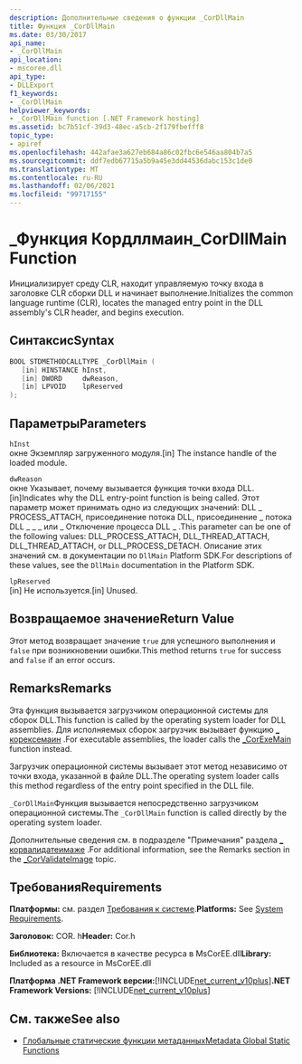 ```yaml
---
description: Дополнительные сведения о функции _CorDllMain
title: Функция _CorDllMain
ms.date: 03/30/2017
api_name:
- _CorDllMain
api_location:
- mscoree.dll
api_type:
- DLLExport
f1_keywords:
- _CorDllMain
helpviewer_keywords:
- _CorDllMain function [.NET Framework hosting]
ms.assetid: bc7b51cf-39d3-48ec-a5cb-2f179fbefff8
topic_type:
- apiref
ms.openlocfilehash: 442afae3a627eb684a86c02fbc6e546aa804b7a5
ms.sourcegitcommit: ddf7edb67715a5b9a45e3dd44536dabc153c1de0
ms.translationtype: MT
ms.contentlocale: ru-RU
ms.lasthandoff: 02/06/2021
ms.locfileid: "99717155"
---
```

# <a name="_cordllmain-function"></a><span data-ttu-id="a09dd-103">\_Функция Кордллмаин</span><span class="sxs-lookup"><span data-stu-id="a09dd-103">\_CorDllMain Function</span></span>

<span data-ttu-id="a09dd-104">Инициализирует среду CLR, находит управляемую точку входа в заголовке CLR сборки DLL и начинает выполнение.</span><span class="sxs-lookup"><span data-stu-id="a09dd-104">Initializes the common language runtime (CLR), locates the managed entry point in the DLL assembly's CLR header, and begins execution.</span></span>  
  
## <a name="syntax"></a><span data-ttu-id="a09dd-105">Синтаксис</span><span class="sxs-lookup"><span data-stu-id="a09dd-105">Syntax</span></span>  
  
```cpp  
BOOL STDMETHODCALLTYPE _CorDllMain (  
   [in] HINSTANCE hInst,  
   [in] DWORD     dwReason,  
   [in] LPVOID    lpReserved  
);  
```  
  
## <a name="parameters"></a><span data-ttu-id="a09dd-106">Параметры</span><span class="sxs-lookup"><span data-stu-id="a09dd-106">Parameters</span></span>  

 `hInst`  
 <span data-ttu-id="a09dd-107">окне Экземпляр загруженного модуля.</span><span class="sxs-lookup"><span data-stu-id="a09dd-107">[in] The instance handle of the loaded module.</span></span>  
  
 `dwReason`  
 <span data-ttu-id="a09dd-108">окне Указывает, почему вызывается функция точки входа DLL.</span><span class="sxs-lookup"><span data-stu-id="a09dd-108">[in]Indicates why the DLL entry-point function is being called.</span></span> <span data-ttu-id="a09dd-109">Этот параметр может принимать одно из следующих значений: DLL \_ PROCESS_ATTACH, присоединение потока DLL, присоединение \_ потока DLL \_ \_ \_ или \_ Отключение процесса DLL \_ .</span><span class="sxs-lookup"><span data-stu-id="a09dd-109">This parameter can be one of the following values: DLL\_PROCESS_ATTACH, DLL\_THREAD\_ATTACH, DLL\_THREAD\_ATTACH, or DLL\_PROCESS\_DETACH.</span></span> <span data-ttu-id="a09dd-110">Описание этих значений см. в документации по `DllMain` Platform SDK.</span><span class="sxs-lookup"><span data-stu-id="a09dd-110">For descriptions of these values, see the `DllMain` documentation in the Platform SDK.</span></span>  
  
 `lpReserved`  
 <span data-ttu-id="a09dd-111">[in] Не используется.</span><span class="sxs-lookup"><span data-stu-id="a09dd-111">[in] Unused.</span></span>  
  
## <a name="return-value"></a><span data-ttu-id="a09dd-112">Возвращаемое значение</span><span class="sxs-lookup"><span data-stu-id="a09dd-112">Return Value</span></span>  

 <span data-ttu-id="a09dd-113">Этот метод возвращает значение `true` для успешного выполнения и `false` при возникновении ошибки.</span><span class="sxs-lookup"><span data-stu-id="a09dd-113">This method returns `true` for success and `false` if an error occurs.</span></span>  
  
## <a name="remarks"></a><span data-ttu-id="a09dd-114">Remarks</span><span class="sxs-lookup"><span data-stu-id="a09dd-114">Remarks</span></span>  

 <span data-ttu-id="a09dd-115">Эта функция вызывается загрузчиком операционной системы для сборок DLL.</span><span class="sxs-lookup"><span data-stu-id="a09dd-115">This function is called by the operating system loader for DLL assemblies.</span></span> <span data-ttu-id="a09dd-116">Для исполняемых сборок загрузчик вызывает функцию [ \_ корексемаин](corexemain-function.md) .</span><span class="sxs-lookup"><span data-stu-id="a09dd-116">For executable assemblies, the loader calls the [\_CorExeMain](corexemain-function.md) function instead.</span></span>  
  
 <span data-ttu-id="a09dd-117">Загрузчик операционной системы вызывает этот метод независимо от точки входа, указанной в файле DLL.</span><span class="sxs-lookup"><span data-stu-id="a09dd-117">The operating system loader calls this method regardless of the entry point specified in the DLL file.</span></span>  
  
<span data-ttu-id="a09dd-118">`_CorDllMain`Функция вызывается непосредственно загрузчиком операционной системы.</span><span class="sxs-lookup"><span data-stu-id="a09dd-118">The `_CorDllMain` function is called directly by the operating system loader.</span></span>
  
 <span data-ttu-id="a09dd-119">Дополнительные сведения см. в подразделе "Примечания" раздела [ \_ корвалидатеимаже](corvalidateimage-function.md) .</span><span class="sxs-lookup"><span data-stu-id="a09dd-119">For additional information, see the Remarks section in the [\_CorValidateImage](corvalidateimage-function.md) topic.</span></span>  
  
## <a name="requirements"></a><span data-ttu-id="a09dd-120">Требования</span><span class="sxs-lookup"><span data-stu-id="a09dd-120">Requirements</span></span>  

 <span data-ttu-id="a09dd-121">**Платформы:** см. раздел [Требования к системе](../../get-started/system-requirements.md).</span><span class="sxs-lookup"><span data-stu-id="a09dd-121">**Platforms:** See [System Requirements](../../get-started/system-requirements.md).</span></span>  
  
 <span data-ttu-id="a09dd-122">**Заголовок:** COR. h</span><span class="sxs-lookup"><span data-stu-id="a09dd-122">**Header:** Cor.h</span></span>  
  
 <span data-ttu-id="a09dd-123">**Библиотека:** Включается в качестве ресурса в MsCorEE.dll</span><span class="sxs-lookup"><span data-stu-id="a09dd-123">**Library:** Included as a resource in MsCorEE.dll</span></span>  
  
 <span data-ttu-id="a09dd-124">**Платформа .NET Framework версии:**[!INCLUDE[net_current_v10plus](../../../../includes/net-current-v10plus-md.md)]</span><span class="sxs-lookup"><span data-stu-id="a09dd-124">**.NET Framework Versions:** [!INCLUDE[net_current_v10plus](../../../../includes/net-current-v10plus-md.md)]</span></span>  
  
## <a name="see-also"></a><span data-ttu-id="a09dd-125">См. также</span><span class="sxs-lookup"><span data-stu-id="a09dd-125">See also</span></span>

- [<span data-ttu-id="a09dd-126">Глобальные статические функции метаданных</span><span class="sxs-lookup"><span data-stu-id="a09dd-126">Metadata Global Static Functions</span></span>](../metadata/metadata-global-static-functions.md)
